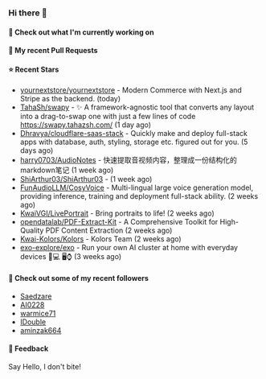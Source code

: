 ### Hi there 👋

#### 👷 Check out what I'm currently working on

#### 🔨 My recent Pull Requests


#### ⭐ Recent Stars

- [yournextstore/yournextstore](https://github.com/yournextstore/yournextstore) - Modern Commerce with Next.js and Stripe as the backend. (today)
- [TahaSh/swapy](https://github.com/TahaSh/swapy) - ✨ A framework-agnostic tool that converts any layout into a drag-to-swap one with just a few lines of code https://swapy.tahazsh.com/ (1 day ago)
- [Dhravya/cloudflare-saas-stack](https://github.com/Dhravya/cloudflare-saas-stack) - Quickly make and deploy full-stack apps with database, auth, styling, storage etc. figured out for you. (5 days ago)
- [harry0703/AudioNotes](https://github.com/harry0703/AudioNotes) - 快速提取音视频内容，整理成一份结构化的markdown笔记 (1 week ago)
- [ShiArthur03/ShiArthur03](https://github.com/ShiArthur03/ShiArthur03) -  (1 week ago)
- [FunAudioLLM/CosyVoice](https://github.com/FunAudioLLM/CosyVoice) - Multi-lingual large voice generation model, providing inference, training and deployment full-stack ability. (2 weeks ago)
- [KwaiVGI/LivePortrait](https://github.com/KwaiVGI/LivePortrait) - Bring portraits to life! (2 weeks ago)
- [opendatalab/PDF-Extract-Kit](https://github.com/opendatalab/PDF-Extract-Kit) - A Comprehensive Toolkit for High-Quality PDF Content Extraction (2 weeks ago)
- [Kwai-Kolors/Kolors](https://github.com/Kwai-Kolors/Kolors) - Kolors Team (2 weeks ago)
- [exo-explore/exo](https://github.com/exo-explore/exo) - Run your own AI cluster at home with everyday devices 📱💻 🖥️⌚ (3 weeks ago)

#### 👯 Check out some of my recent followers

- [Saedzare](https://github.com/Saedzare)
- [AI0228](https://github.com/AI0228)
- [warmice71](https://github.com/warmice71)
- [IDouble](https://github.com/IDouble)
- [aminzak664](https://github.com/aminzak664)

#### 💬 Feedback

Say Hello, I don't bite!